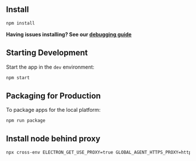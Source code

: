 ## Install

```bash
npm install
```

**Having issues installing? See our [debugging guide](https://github.com/electron-react-boilerplate/electron-react-boilerplate/issues/400)**

## Starting Development

Start the app in the `dev` environment:

```bash
npm start
```

## Packaging for Production

To package apps for the local platform:

```bash
npm run package
```

## Install node behind proxy

```bash
npx cross-env ELECTRON_GET_USE_PROXY=true GLOBAL_AGENT_HTTPS_PROXY=http://172.27.100.5:4444 npm install
```
